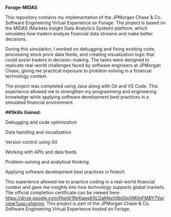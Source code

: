 **Forage-MIDAS**

This repository contains my implementation of the JPMorgan Chase & Co. Software Engineering Virtual Experience on Forage. The project is based on the MIDAS (Markets Insight Data Analytics System) platform, which simulates how traders analyze financial data streams and make better decisions.

During this simulation, I worked on debugging and fixing existing code, processing stock price data feeds, and creating visualization logic that could assist traders in decision-making. The tasks were designed to replicate real-world challenges faced by software engineers at JPMorgan Chase, giving me practical exposure to problem-solving in a financial technology context.

The project was completed using Java along with Git and VS Code. This experience allowed me to strengthen my programming and engineering knowledge while applying software development best practices in a simulated financial environment.

**##Skills Gained:**

Debugging and code optimization

Data handling and visualization

Version control using Git

Working with APIs and data feeds

Problem-solving and analytical thinking

Applying software development best practices in fintech

This experience allowed me to practice coding in a real-world financial context and gave me insights into how technology supports global markets. The official completion certificate can be viewed here: https://drive.google.com/file/d/1NrKqeqA1tLDaKNxh0b00p0M0nFMBY7Vq/view?usp=sharing. This project is part of the JPMorgan Chase & Co. Software Engineering Virtual Experience hosted on Forage.

